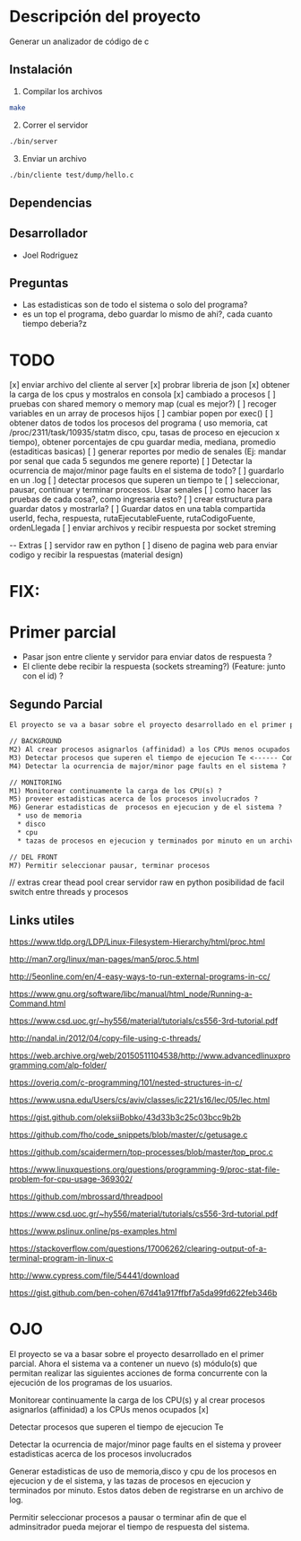 # Descripción del proyecto

Generar un analizador de código de c

## Instalación

1. Compilar los archivos

```sh
make
```

2. Correr el servidor

```sh
./bin/server
```

3. Enviar un archivo

```sh
./bin/cliente test/dump/hello.c
```


## Dependencias

## Desarrollador

* Joel Rodriguez

## Preguntas
* Las estadisticas son de todo el sistema o solo del programa?
* es un top el programa, debo guardar lo mismo de ahi?, cada cuanto tiempo deberia?z

# TODO
[x] enviar archivo del cliente al server
[x] probrar libreria de json
[x] obtener la carga de los cpus y mostralos en consola
[x] cambiado a procesos
[ ] pruebas con shared memory o memory map (cual es mejor?)
[ ] recoger variables en un array de procesos hijos
[ ] cambiar popen por exec()
[ ] obtener datos de todos los procesos del programa (
  uso memoria, cat /proc/2311/task/10935/statm
  disco,
  cpu, tasas de proceso en ejecucion x tiempo),
  obtener porcentajes de cpu
  guardar media, mediana, promedio (estaditicas basicas)
[ ] generar reportes por medio de senales (Ej: mandar por senal que cada 5 segundos me genere reporte)
[ ] Detectar la ocurrencia de major/minor page faults en el sistema de todo?
[ ] guardarlo en un .log
[ ] detectar procesos que superen un tiempo te
[ ] seleccionar, pausar, continuar y terminar procesos. Usar senales
[ ] como hacer las pruebas de cada cosa?, como ingresaria esto?
[ ] crear estructura para guardar datos y mostrarla?
[ ] Guardar datos en una tabla compartida userId, fecha, respuesta, rutaEjecutableFuente, rutaCodigoFuente, ordenLlegada
[ ] enviar archivos y recibir respuesta por socket streming


-- Extras
[ ] servidor raw en python
[ ] diseno de pagina web para enviar codigo y recibir la respuestas (material design)
# FIX:

# Primer parcial
* Pasar json entre cliente y servidor para enviar datos de respuesta ?
* El cliente debe recibir la respuesta (sockets streaming?) (Feature: junto con el id) ?
## Segundo Parcial

```txt
El proyecto se va a basar sobre el proyecto desarrollado en el primer parcial. Ahora el sistema va a contener un nuevo (s) módulo(s) que permitan realizar las siguientes acciones de forma concurrente con la ejecución de los programas de los usuarios.

// BACKGROUND
M2) Al crear procesos asignarlos (affinidad) a los CPUs menos ocupados [x]
M3) Detectar procesos que superen el tiempo de ejecucion Te <------ Como hacer con hilos?
M4) Detectar la ocurrencia de major/minor page faults en el sistema ?

// MONITORING
M1) Monitorear continuamente la carga de los CPU(s) ?
M5) proveer estadisticas acerca de los procesos involucrados ?
M6) Generar estadisticas de  procesos en ejecucion y de el sistema ?
  * uso de memoria
  * disco
  * cpu
  * tazas de procesos en ejecucion y terminados por minuto en un archivo log ?

// DEL FRONT
M7) Permitir seleccionar pausar, terminar procesos
```

// extras
crear thead pool
crear servidor raw en python
posibilidad de facil switch entre threads y procesos

## Links utiles

https://www.tldp.org/LDP/Linux-Filesystem-Hierarchy/html/proc.html

http://man7.org/linux/man-pages/man5/proc.5.html

http://5eonline.com/en/4-easy-ways-to-run-external-programs-in-cc/

https://www.gnu.org/software/libc/manual/html_node/Running-a-Command.html

https://www.csd.uoc.gr/~hy556/material/tutorials/cs556-3rd-tutorial.pdf

http://nandal.in/2012/04/copy-file-using-c-threads/

https://web.archive.org/web/20150511104538/http://www.advancedlinuxprogramming.com/alp-folder/

https://overiq.com/c-programming/101/nested-structures-in-c/

https://www.usna.edu/Users/cs/aviv/classes/ic221/s16/lec/05/lec.html

https://gist.github.com/oleksiiBobko/43d33b3c25c03bcc9b2b

https://github.com/fho/code_snippets/blob/master/c/getusage.c

https://github.com/scaidermern/top-processes/blob/master/top_proc.c

https://www.linuxquestions.org/questions/programming-9/proc-stat-file-problem-for-cpu-usage-369302/

https://github.com/mbrossard/threadpool

https://www.csd.uoc.gr/~hy556/material/tutorials/cs556-3rd-tutorial.pdf

https://www.pslinux.online/ps-examples.html

https://stackoverflow.com/questions/17006262/clearing-output-of-a-terminal-program-in-linux-c

http://www.cypress.com/file/54441/download

https://gist.github.com/ben-cohen/67d41a917ffbf7a5da99fd622feb346b

# OJO



El proyecto se va a basar sobre el proyecto desarrollado en el primer parcial. Ahora el sistema va a contener un nuevo (s) módulo(s) que permitan realizar las siguientes acciones de forma concurrente con la ejecución de los programas de los usuarios.



Monitorear continuamente la carga de los CPU(s) y al crear procesos asignarlos (affinidad) a los CPUs menos ocupados [x]

Detectar procesos que superen el tiempo de ejecucion Te

Detectar la ocurrencia de major/minor page faults en el sistema y proveer estadisticas acerca de los procesos involucrados

Generar estadisticas de uso de memoria,disco y cpu de los procesos en ejecucion y de el sistema, y las tazas de procesos en ejecucion y terminados por minuto. Estos datos deben de registrarse en un archivo de log.

Permitir seleccionar procesos a pausar o terminar afin de que el adminsitrador pueda mejorar el tiempo de respuesta del sistema.
